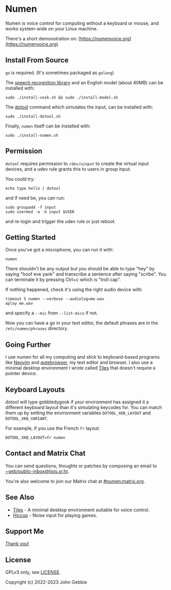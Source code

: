 # Numen

Numen is voice control for computing without a keyboard or mouse,
and works system-wide on your Linux machine.

There's a short demonstration on:
[https://numenvoice.org](https://numenvoice.org)

## Install From Source

`go` is required. (It's sometimes packaged as `golang`)

The [speech recognition library](https://alphacephei.com/vosk) and an English
model (about 40MB) can be installed with:

    sudo ./install-vosk.sh && sudo ./install-model.sh

The [dotool](https://sr.ht/~geb/dotool) command which simulates the input,
can be installed with:

    sudo ./install-dotool.sh

Finally, `numen` itself can be installed with:

    sudo ./install-numen.sh

## Permission

`dotool` requires permission to `/dev/uinput` to create the virtual input
devices, and a udev rule grants this to users in group input.

You could try:

    echo type hello | dotool

and if need be, you can run:

    sudo groupadd -f input
    sudo usermod -a -G input $USER

and re-login and trigger the udev rule or just reboot.

## Getting Started

Once you've got a microphone, you can run it with:

    numen

There shouldn't be any output but you should be able to type "hey" by saying
"hoof eve yank" and transcribe a sentence after saying "scribe".  You can
terminate it by pressing Ctrl+c which is "troll cap".

If nothing happened, check it's using the right audio device with:

    timeout 5 numen --verbose --audiolog=me.wav
    aplay me.wav

and specify a `--mic` from `--list-mics` if not.

Now you can have a go in your text editor, the default phrases are in the
`/etc/numen/phrases` directory.

## Going Further

I use numen for all my computing and stick to keyboard-based programs like
[Neovim](https://neovim.io) and [qutebrowser](https://qutebrowser.org), my text
editor and browser.  I also use a minimal desktop environment I wrote called
[Tiles](https://git.sr.ht/~geb/tiles) that doesn't require a pointer device.

## Keyboard Layouts

dotool will type gobbledygook if your environment has assigned it a different
keyboard layout than it's simulating keycodes for.  You can match them up by
setting the environment variables `DOTOOL_XKB_LAYOUT` and `DOTOOL_XKB_VARIANT`.

For example, if you use the French `fr` layout:

    DOTOOL_XKB_LAYOUT=fr numen

## Contact and Matrix Chat

You can send questions, thoughts or patches by composing an email to
[~geb/public-inbox@lists.sr.ht](https://lists.sr.ht/~geb/public-inbox).

You're also welcome to join our Matrix chat at
[#numen:matrix.org](https://matrix.to/#/#numen:matrix.org).

## See Also

* [Tiles](https://git.sr.ht/~geb/tiles) - A minimal desktop environment
  suitable for voice control.
* [Hiccup](https://git.sr.ht/~geb/hiccup) - Noise input for playing games.

## Support Me

[Thank you!](https://liberapay.com/geb)

## License

GPLv3 only, see [LICENSE](./LICENSE).

Copyright (c) 2022-2023 John Gebbie
